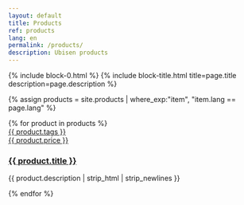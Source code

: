 ```yaml
---
layout: default
title: Products
ref: products
lang: en
permalink: /products/
description: Ubisen products
---
```


{% include block-0.html %}
{% include block-title.html title=page.title description=page.description %}

{% assign products = site.products | where_exp:"item", "item.lang == page.lang" %}
<section class="ftco-section ftco-degree-bg" style="padding: 0 0 8em 0;">
    <div class="container">
        <div class="row">
            {% for product in products %}
            <div class="col-md-4 ftco-animate">
                <div class="blog-entry">
                    <a href="{{ product.url | prepend: site.baseurl }}" class="block-20" style="background-image: url('{{ product.image | prepend: site.baseurl }}');">
                    </a>
                    <div class="text p-4 d-block">
                        <div class="meta mb-3">
                            <div><a href="#"><span class="icon-tags"></span> {{ product.tags }}</a></div>
                            <div><a href="#"><span class="icon-shopping_cart"></span> {{ product.price }}</a></div>
                        </div>
                        <h3 class="heading"><a href="{{ product.url | prepend: site.baseurl }}">{{ product.title }}</a></h3>
                        <div class="meta mb-2">
                            <p>{{ product.description | strip_html | strip_newlines }}</p>
                        </div>
                    </div>
                </div>
            </div>
            {% endfor %}
        </div>
    </div>
</section>
